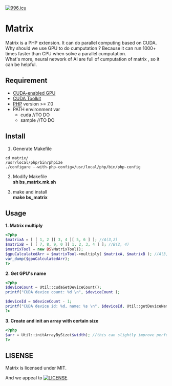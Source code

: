 [![996.icu](https://img.shields.io/badge/link-996.icu-red.svg)](https://996.icu)

# Matrix
Matrix is a PHP extension. It can do parallel computing based on CUDA.<br/>
Why should we use GPU to do cumputation ? Because it can run 1000+ times faster than CPU when solve a parallel cumputation.<br/>
What's more, neural network of AI are full of cumputation of matrix , so it can be helpful.

## Requirement

- [CUDA-enabled GPU](https://developer.nvidia.com/cuda-gpus)
- [CUDA Toolkit](https://docs.nvidia.com/cuda/index.html)
- [PHP](https://www.php.net/) version >= 7.0
- PATH environment var
  - cuda //TO DO
  - sample //TO DO

## Install
1. Generate Makefile
```SHELL
cd matrix/
/usr/local/php/bin/phpize
./configure --with-php-config=/usr/local/php/bin/php-config
```

2. Modify Makefile <br/>
  **sh bs_matrix.mk.sh**

3. make and install <br/>
  **make bs_matrix**


## Usage

**1. Matrix multiply**
```php
<?php
$matrixA = [ [ 1, 2 ][ 3, 4 ][ 5, 6 ] ]; //A(3,2)
$matrixB = [ [ 7, 8, 9, 0 ][ 1, 2, 3, 4 ] ]; //B(2, 4)
$matrixTool = new BS\MatrixTool();
$gpuCalculatedArr = $matrixTool->multiply( $matrixA, $matrixB ); //A(3,2) x B(2, 4)
var_dump($gpuCalculatedArr);
?>
```
**2. Get GPU's name**
```php
<?php
$deviceCount = Util::cudaGetDeviceCount();
printf("CUDA device count: %d \n", $deviceCount );

$deviceId = $deviceCount - 1;
printf("CUDA device id: %d, name: %s \n", $deviceId, Util::getDeviceNameById($deviceId) );
?>
```
**3. Create and init an array with certain size**
```php
<?php
$arr = Util::initArrayBySize($width); //this can slightly improve performce when access, insert or update an array
?>
```

## LISENSE
Matrix is licensed under MIT.

And we appeal to [![LICENSE](https://img.shields.io/badge/license-Anti%20996-blue.svg)](https://github.com/996icu/996.ICU/blob/master/LICENSE).
